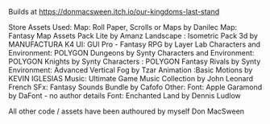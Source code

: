 Builds at https://donmacsween.itch.io/our-kingdoms-last-stand

Store Assets Used:
Map: Roll Paper, Scrolls or Maps by Danilec
Map: Fantasy Map Assets Pack Lite by Amanz
Landscape : Isometric Pack 3d by MANUFACTURA K4
UI: GUI Pro - Fantasy RPG by Layer Lab
Characters and Environment: POLYGON Dungeons by Synty
Characters and Environment: POLYGON Knights by Synty
Characters : POLYGON Fantasy Rivals by Synty
Environment: Advanced Vertical Fog by Tzar
Animation :Basic Motions by KEVIN IGLESIAS
Music: Ultimate Game Music Collection by John Leonard French
SFx: Fantasy Sounds Bundle by Cafofo
Other:
Font: Apple Garamond by DaFont - no author details
Font: Enchanted Land by Dennis Ludlow

All other code / assets have been authoured by myself
Don MacSween